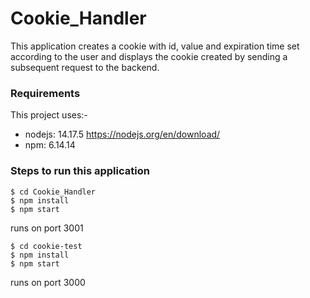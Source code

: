 # Cookie_Handler

This application creates a cookie with id, value and expiration time set according to the user and displays the cookie created by sending a subsequent request to the backend.

### Requirements
This project uses:-
* nodejs: 14.17.5 https://nodejs.org/en/download/
* npm: 6.14.14

### Steps to run this application

```
$ cd Cookie_Handler
$ npm install
$ npm start
``` 
runs on port 3001

```
$ cd cookie-test
$ npm install
$ npm start
``` 
runs on port 3000
